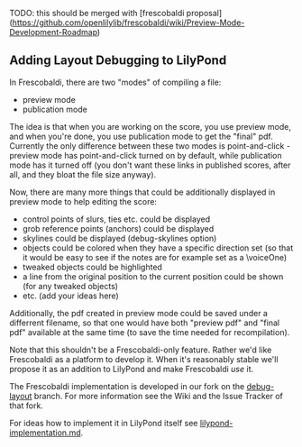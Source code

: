 TODO: this should be merged with [frescobaldi proposal]
(https://github.com/openlilylib/frescobaldi/wiki/Preview-Mode-Development-Roadmap)

## Adding Layout Debugging to LilyPond

In Frescobaldi, there are two "modes" of compiling a file:

* preview mode
* publication mode

The idea is that when you are working on the score, you use preview mode,
and when you're done, you use publication mode to get the "final" pdf.
Currently the only difference between these two modes is point-and-click -
preview mode has point-and-click turned on by default, while publication
mode has it turned off (you don't want these links in published scores,
after all, and they bloat the file size anyway).

Now, there are many more things that could be additionally displayed in
preview mode to help editing the score:

- control points of slurs, ties etc. could be displayed
- grob reference points (anchors) could be displayed
- skylines could be displayed (debug-skylines option)
- objects could be colored when they have a specific direction set
  (so that it would be easy to see if the notes are for example set
  as a \voiceOne)
- tweaked objects could be highlighted
- a line from the original position to the current position could
  be shown
 (for any tweaked objects)
- etc. (add your ideas here)

Additionally, the pdf created in preview mode could be saved under a
differrent filename, so that one would have both "preview pdf" and
"final pdf" available at the same time (to save the time needed for
recompilation).

Note that this shouldn't be a Frescobaldi-only feature.
Rather we'd like Frescobaldi as a platform to develop it.
When it's reasonably stable we'll propose it as an addition to
LilyPond and make Frescobaldi *use* it.

The Frescobaldi implementation is developed in our fork on the
[debug-layout](https://github.com/openlilylib/frescobaldi/tree/debug-layout)
branch.
For more information see the Wiki and the Issue Tracker of that fork.

For ideas how to implement it in LilyPond itself
see [lilypond-implementation.md](lilypond-implementation.md).
